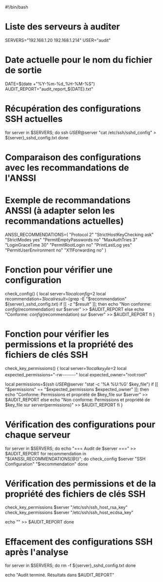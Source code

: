 #!/bin/bash

# Liste des serveurs à auditer
SERVERS="192.168.1.20 192.168.1.214"
USER="audit"

# Date actuelle pour le nom du fichier de sortie
DATE=$(date +"%Y-%m-%d_%H-%M-%S")
AUDIT_REPORT="audit_report_${DATE}.txt"

# Récupération des configurations SSH actuelles
for server in $SERVERS; do
  ssh $USER@$server "cat /etc/ssh/sshd_config" > ${server}_sshd_config.txt
done

# Comparaison des configurations avec les recommandations de l'ANSSI
# Exemple de recommandations ANSSI (à adapter selon les recommandations actuelles)
ANSSI_RECOMMENDATIONS=(
  "Protocol 2"
  "StrictHostKeyChecking ask"
  "StrictModes yes"
  "PermitEmptyPasswords no"
  "MaxAuthTries 3"
  "LoginGraceTime 30"
  "PermitRootLogin no"
  "PrintLastLog yes"
  "PermitUserEnvironment no"
  "X11Forwarding no"
)

# Fonction pour vérifier une configuration
check_config() {
  local server=$1
  local config=$2
  local recommendation=$3
  local result=$(grep -E "$recommendation" ${server}_sshd_config.txt)
  if [[ -z "$result" ]]; then
    echo "Non conforme: $config ($recommendation) sur $server" >> $AUDIT_REPORT
  else
    echo "Conforme: $config ($recommendation) sur $server" >> $AUDIT_REPORT
  fi
}

# Fonction pour vérifier les permissions et la propriété des fichiers de clés SSH
check_key_permissions() {
  local server=$1
  local key_file=$2
  local expected_permissions="-rw-------"
  local expected_owner="root:root"

  local permissions=$(ssh $USER@$server "stat -c '%A %U:%G' $key_file")
  if [[ "$permissions" == "$expected_permissions $expected_owner" ]]; then
    echo "Conforme: Permissions et propriété de $key_file sur $server" >> $AUDIT_REPORT
  else
    echo "Non conforme: Permissions et propriété de $key_file sur $server ($permissions)" >> $AUDIT_REPORT
  fi
}

# Vérification des configurations pour chaque serveur
for server in $SERVERS; do
  echo "=== Audit de $server ===" >> $AUDIT_REPORT
  for recommendation in "${ANSSI_RECOMMENDATIONS[@]}"; do
    check_config $server "SSH Configuration" "$recommendation"
  done

  # Vérification des permissions et de la propriété des fichiers de clés SSH
  check_key_permissions $server "/etc/ssh/ssh_host_rsa_key"
  check_key_permissions $server "/etc/ssh/ssh_host_ecdsa_key"

  echo "" >> $AUDIT_REPORT
done

# Effacement des configurations SSH après l'analyse
for server in $SERVERS; do
  rm -f ${server}_sshd_config.txt
done

echo "Audit terminé. Résultats dans $AUDIT_REPORT"
